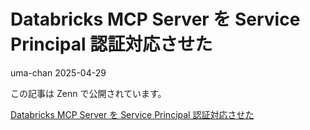 # Databricks MCP Server を Service Principal 認証対応させた
uma-chan
2025-04-29

この記事は Zenn で公開されています。

[Databricks MCP Server を Service Principal
認証対応させた](https://zenn.dev/genda_jp/articles/2025-04-29-mcp-databricks-server-service-principal)
